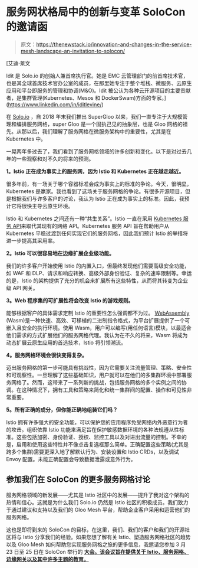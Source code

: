 # 服务网状格局中的创新与变革 SoloCon 的邀请函

> 原文：<https://thenewstack.io/innovation-and-changes-in-the-service-mesh-landscape-an-invitation-to-solocon/>

[](https://www.linkedin.com/in/iditlevine/)

 [艾迪·莱文

Idit 是 Solo.io 的创始人兼首席执行官。她是 EMC 云管理部门的前首席技术官，也是其全球首席技术官办公室的成员，在那里她专注于整个堆栈、微服务、云原生应用和平台即服务的管理和协调(M&O)。Idit 被公认为各种云开源项目的主要贡献者，是集群管理(Kubernetes、Mesos 和 DockerSwam)方面的专家。](https://www.linkedin.com/in/iditlevine/) [](https://www.linkedin.com/in/iditlevine/)

在 [Solo.io](https://solo.io?utm_content=inline-mention) ，自 2018 年末我们推出 SuperGloo 以来，我们一直专注于大规模管理和编排服务网格，super Gloo 是一个固执己见的抽象层，也是 Gloo 网格的祖先。从那以后，我们理解了服务网格在微服务架构中的重要性，尤其是在 Kubernetes 中。

一晃两年多过去了，我们看到了服务网格领域的许多创新和变化。以下是对过去几年的一些观察和对不久的将来的预测。

**1。Istio 正在成为事实上的服务网，因为 Istio 和 Kubernetes 正在越走越近。**

很多年前，有一场关于哪个容器标准会成为事实上的标准的争论。今天，很明显，Kubernetes 是赢家。我也看到了这场关于服务网格的争论。有很多开源项目，但是根据我们与许多客户的讨论，我认为 Istio 正在成为事实上的标准。因此，我预计它将很快主导云原生环境。

Istio 和 Kubernetes 之间还有一种“共生关系”。Istio 一直在采用 [Kubernetes 服务 API](https://istio.io/latest/docs/tasks/traffic-management/ingress/service-apis/)来取代其现有的网络 API。Kubernetes 服务 API 旨在帮助用户从 Kubernetes 平稳过渡到任何实现它们的服务网格，因此我们预计 Istio 的举措将进一步提高其采用率。

**2。Istio 可以很容易地在边缘扩展企业级功能。**

我们的许多客户开始使用 Istio 的内置入口，但最终发现他们需要高级安全功能，如 WAF 和 DLP、请求和响应转换、高级外部身份验证、复杂的速率限制等。幸运的是，Istio 的架构提供了充分的机会来扩展所有这些特性，从而将其转变为企业级 API 网关。

**3。Web 程序集的可扩展性将会改变 Istio 的游戏规则。**

能够根据客户的具体需求定制 Istio 的重要性怎么强调都不为过。 [WebAssembly](https://webassembly.org/) (Wasm)是一种快速、高效、可移植的二进制指令格式，为平台扩展提供了一个可嵌入且安全的执行环境。使用 Wasm，用户可以编写(用任何语言)模块，以最适合他们需求的方式扩展他们的服务网格代理。我认为在不久的将来，Wasm 将成为动态扩展云原生应用的首选技术，Istio 将引领潮流。

**4。服务网格环境会很快变得复杂。**

迈出服务网格的第一步可能具有挑战性，因为它需要关注流量管理、策略、安全性和可观察性。一旦理解了这些基础知识，用户就可以在他们的多集群环境中部署服务网格了。然而，这带来了一系列新的挑战，包括服务网格的多个实例之间的协调。在这种情况下，拥有工具和策略来简化和统一集群间的配置、操作和可见性非常重要。

**5。所有正确的成分，但你能正确地组装它们吗？**

Istio 拥有许多强大的安全功能，可以保护您的应用程序免受网络内外恶意行为者的攻击。组织依靠 Istio 功能来满足旨在保护敏感数据环境的各种法规遵从性标准。这些包括加密、身份验证、授权、监控工具以及对进出流量的控制。不幸的是，启用和使用这些特性并不像点击复选框那么简单。正确配置这些策略(尤其是跨多个集群)需要更深入地了解默认行为、安装设置和 Istio CRDs，以及调试 Envoy 配置。未能正确配置会导致数据泄露或意外行为。

## **参加我们在 SoloCon 的更多服务网格讨论**

服务网格领域的新发展——尤其是 Istio 社区中的发展——提升了我对这个架构的热情和信心。这就是为什么我们 Solo.io 仍然是 Istio 社区的积极成员。我们致力于通过建议和支持以及我们的 Gloo Mesh 平台，帮助企业客户采用和运营他们的服务网格。

这也是即将到来的 SoloCon 的目标，在这里，我们、我们的客户和我们的开源社区将与 Istio 分享我们的经验。如果您想了解有关 Istio、塑造服务网格社区的趋势以及 Gloo Mesh 如何帮助您实现服务网格之旅的更多信息，我邀请您参加 3 月 23 日至 25 日在 SoloCon 举行的 **[大会。该会议旨在提供关于 Istio、服务网格、边缘网关以及其中许多主题的教育。](https://solocon.io/)**

<svg xmlns:xlink="http://www.w3.org/1999/xlink" viewBox="0 0 68 31" version="1.1"><title>Group</title> <desc>Created with Sketch.</desc></svg>
